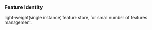 ### Feature Identity

light-weight(single instance) feature store, for small number of features management.
